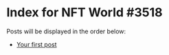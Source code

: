 # Index for NFT World #3518
Posts will be displayed in the order below:

- [Your first post](./001-first.md)

